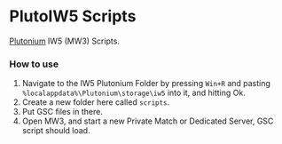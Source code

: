 # PlutoIW5 Scripts
[Plutonium](https://plutonium.pw) IW5 (MW3) Scripts.

### How to use
1. Navigate to the IW5 Plutonium Folder by pressing `Win+R` and pasting `%localappdata%\Plutonium\storage\iw5` into it, and hitting Ok.
2. Create a new folder here called `scripts`.
3. Put GSC files in there.
4. Open MW3, and start a new Private Match or Dedicated Server, GSC script should load.
